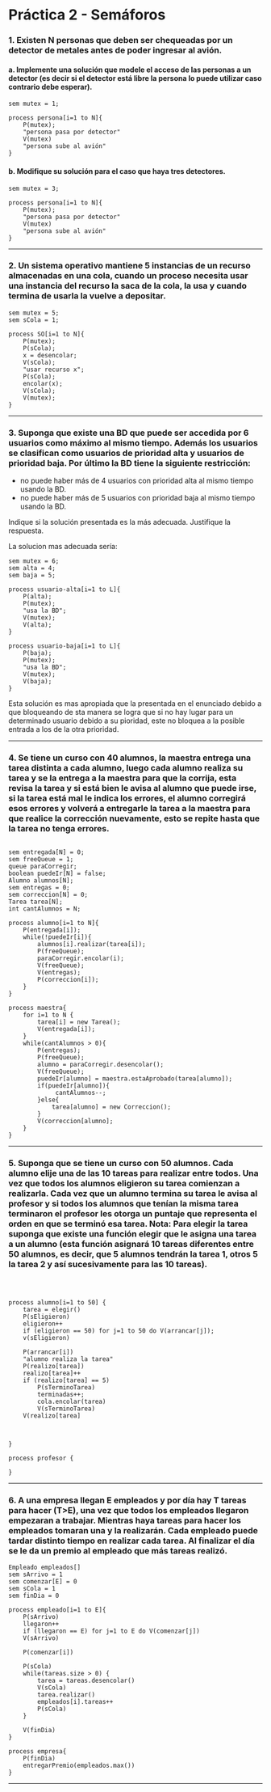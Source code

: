 # Práctica 2 - Semáforos

### 1. Existen N personas que deben ser chequeadas por un detector de metales antes de poder ingresar al avión.

#### a. Implemente una solución que modele el acceso de las personas a un detector (es decir si el detector está libre la persona lo puede utilizar caso contrario debe esperar).

```
sem mutex = 1;

process persona[i=1 to N]{
    P(mutex);
    "persona pasa por detector"
    V(mutex)
    "persona sube al avión"
}
```

#### b. Modifique su solución para el caso que haya tres detectores.

```
sem mutex = 3;

process persona[i=1 to N]{
    P(mutex);
    "persona pasa por detector"
    V(mutex)
    "persona sube al avión"
}
```

---

### 2. Un sistema operativo mantiene 5 instancias de un recurso almacenadas en una cola, cuando un proceso necesita usar una instancia del recurso la saca de la cola, la usa y cuando termina de usarla la vuelve a depositar.

```
sem mutex = 5;
sem sCola = 1;

process SO[i=1 to N]{
    P(mutex);
    P(sCola);
    x = desencolar;
    V(sCola);
    "usar recurso x";
    P(sCola);
    encolar(x);
    V(sCola);
    V(mutex);
}
```

---

### 3. Suponga que existe una BD que puede ser accedida por 6 usuarios como máximo al mismo tiempo. Además los usuarios se clasifican como usuarios de prioridad alta y usuarios de prioridad baja. Por último la BD tiene la siguiente restricción:
 
* no puede haber más de 4 usuarios con prioridad alta al mismo tiempo usando la BD.
* no puede haber más de 5 usuarios con prioridad baja al mismo tiempo usando la BD.
 
Indique si la solución presentada es la más adecuada. Justifique la respuesta. 

La solucion mas adecuada sería:
```
sem mutex = 6;
sem alta = 4;
sem baja = 5;

process usuario-alta[i=1 to L]{
    P(alta);
    P(mutex);
    "usa la BD";
    V(mutex);
    V(alta);
}

process usuario-baja[i=1 to L]{
    P(baja);
    P(mutex);
    "usa la BD";
    V(mutex);
    V(baja);
}
```

Esta solución es mas apropiada que la presentada en el enunciado debido a que bloqueando de sta manera se logra que si no hay lugar para un determinado usuario debido a su pioridad, este no bloquea a la posible entrada a los de la otra prioridad.

---

### 4. Se tiene un curso con 40 alumnos, la maestra entrega una tarea distinta a cada alumno, luego cada alumno realiza su tarea y se la entrega a la maestra para que la corrija, esta revisa la tarea y si está bien le avisa al alumno que puede irse, si la tarea está mal le indica los errores, el alumno corregirá esos errores y volverá a entregarle la tarea a la maestra para que realice la corrección nuevamente, esto se repite hasta que la tarea no tenga errores.

```

sem entregada[N] = 0;
sem freeQueue = 1;
queue paraCorregir;
boolean puedeIr[N] = false;
Alumno alumnos[N];
sem entregas = 0;
sem correccion[N] = 0;
Tarea tarea[N];
int cantAlumnos = N;

process alumno[i=1 to N]{
    P(entregada[i]);
    while(!puedeIr[i]){
        alumnos[i].realizar(tarea[i]);
        P(freeQueue);
        paraCorregir.encolar(i);
        V(freeQueue);
        V(entregas);
        P(correccion[i]);
    }
}

process maestra{
    for i=1 to N {
        tarea[i] = new Tarea();
        V(entregada[i]);
    }
    while(cantAlumnos > 0){
        P(entregas);
        P(freeQueue);
        alumno = paraCorregir.desencolar();
        V(freeQueue);
        puedeIr[alumno] = maestra.estaAprobado(tarea[alumno]);
        if(puedeIr[alumno]){
             cantAlumnos--;
        }else{
            tarea[alumno] = new Correccion();
        }
        V(correccion[alumno]; 
    }
}
```

---

### 5. Suponga que se tiene un curso con 50 alumnos. Cada alumno elije una de las 10 tareas para realizar entre todos. Una vez que todos los alumnos eligieron su tarea comienzan a realizarla. Cada vez que un alumno termina su tarea le avisa al profesor y si todos los alumnos que tenían la misma tarea terminaron el profesor les otorga un puntaje que representa el orden en que se terminó esa tarea.  Nota: Para elegir la tarea suponga que existe una función elegir que le asigna una tarea a un alumno (esta función asignará 10 tareas diferentes entre 50 alumnos, es decir, que 5 alumnos tendrán la tarea 1, otros 5 la tarea 2 y así sucesivamente para las 10 tareas).

```



process alumno[i=1 to 50] {
    tarea = elegir()
    P(sEligieron)
    eligieron++
    if (eligieron == 50) for j=1 to 50 do V(arrancar[j]);
    v(sEligieron)

    P(arrancar[i])
    "alumno realiza la tarea"
    P(realizo[tarea])
    realizo[tarea]++
    if (realizo[tarea] == 5)
        P(sTerminoTarea)
        terminadas++;
        cola.encolar(tarea)
        V(sTerminoTarea)
    V(realizo[tarea]
    
       

}

process profesor {
    
}
```

---

### 6. A una empresa llegan E empleados y por día hay T tareas para hacer (T>E), una vez que todos los empleados llegaron empezaran a trabajar. Mientras haya tareas para hacer los empleados tomaran una y la realizarán. Cada empleado puede tardar distinto tiempo en realizar cada tarea. Al finalizar el día se le da un premio al empleado que más tareas realizó. 

```
Empleado empleados[]
sem sArrivo = 1
sem comenzar[E] = 0
sem sCola = 1
sem finDia = 0

process empleado[i=1 to E]{
    P(sArrivo)
    llegaron++
    if (llegaron == E) for j=1 to E do V(comenzar[j])
    V(sArrivo)

    P(comenzar[i])
    
    P(sCola)
    while(tareas.size > 0) {
        tarea = tareas.desencolar()
        V(sCola)
        tarea.realizar()
        empleados[i].tareas++
        P(sCola)
    }

    V(finDia)
}

process empresa{
    P(finDia)
    entregarPremio(empleados.max())
}
```

---


